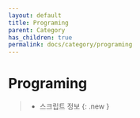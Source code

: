 ```yaml
---
layout: default
title: Programing
parent: Category
has_children: true
permalink: docs/category/programing
---
```


# Programing

> - 스크립트 정보
{: .new }
